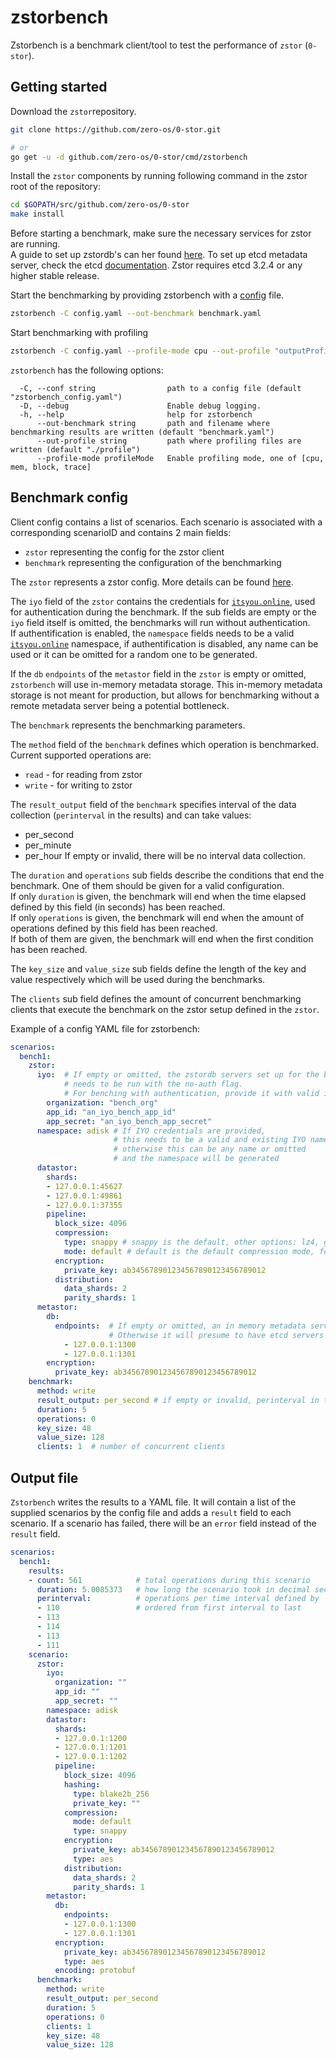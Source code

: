 # zstorbench

Zstorbench is a benchmark client/tool to test the performance of `zstor` (`0-stor`).

## Getting started
Download the `zstor`repository.
```bash
git clone https://github.com/zero-os/0-stor.git

# or 
go get -u -d github.com/zero-os/0-stor/cmd/zstorbench
```

Install the `zstor` components by running following command in the zstor root of the repository:
```bash
cd $GOPATH/src/github.com/zero-os/0-stor
make install
```

Before starting a benchmark, make sure the necessary services for zstor are running.  
A guide to set up zstordb's can her found [here](https://github.com/zero-os/0-stor/blob/master/docs/gettingstarted.md).
To set up etcd metadata server, check the etcd [documentation](https://coreos.com/etcd/docs/latest/).
Zstor requires	etcd 3.2.4 or any higher stable release.

Start the benchmarking by providing zstorbench with a [config](#Benchmark-config) file.
``` bash
zstorbench -C config.yaml --out-benchmark benchmark.yaml
```

Start benchmarking with profiling
``` bash
zstorbench -C config.yaml --profile-mode cpu --out-profile "outputProfileInfo"
```

`zstorbench` has the following options:
```
  -C, --conf string                path to a config file (default "zstorbench_config.yaml")
  -D, --debug                      Enable debug logging.
  -h, --help                       help for zstorbench
      --out-benchmark string       path and filename where benchmarking results are written (default "benchmark.yaml")
      --out-profile string         path where profiling files are written (default "./profile")
      --profile-mode profileMode   Enable profiling mode, one of [cpu, mem, block, trace]
```

## Benchmark config

Client config contains a list of scenarios. 
Each scenario is associated with a corresponding scenarioID and contains 2 main fields: 
* `zstor` representing the config for the zstor client
* `benchmark` representing the configuration of the benchmarking

The `zstor` represents a zstor config. More details can be found [here](../zstor/README.md#Configuration).

The `iyo` field of the `zstor` contains the credentials for [`itsyou.online`](https://itsyou.online), used for authentication during the benchmark. If the sub fields are empty or the `iyo` field itself is omitted, the benchmarks will run without authentication.  
If authentification is enabled, the `namespace` fields needs to be a valid [`itsyou.online`](https://itsyou.online) namespace, if authentification is disabled, any name can be used or it can be omitted for a random one to be generated.

If the `db` `endpoints` of the `metastor` field in the `zstor` is empty or omitted, `zstorbench` will use in-memory metadata storage. This in-memory metadata storage is not meant for production, but allows for benchmarking without a remote metadata server being a potential bottleneck.

The `benchmark` represents the benchmarking parameters.

The `method` field of the `benchmark` defines which operation is benchmarked.  
Current supported operations are:
* `read` - for reading from zstor
* `write` - for writing to zstor

The `result_output` field of the `benchmark` specifies interval of the data collection (`perinterval` in the results) and can take values:  
* per_second
* per_minute
* per_hour
If empty or invalid, there will be no interval data collection.

The `duration` and `operations` sub fields describe the conditions that end the benchmark. One of them should be given for a valid configuration.  
If only `duration` is given, the benchmark will end when the time elapsed defined by this field (in seconds) has been reached.  
If only `operations` is given, the benchmark will end when the amount of operations defined by this field has been reached.  
If both of them are given, the benchmark will end when the first condition has been reached.

The `key_size` and `value_size` sub fields define the length of the key and value respectively which will be used during the benchmarks.

The `clients` sub field defines the amount of concurrent benchmarking clients that execute the benchmark on the zstor setup defined in the `zstor`.

Example of a config YAML file for zstorbench:

``` yaml
scenarios:
  bench1:
    zstor:
      iyo:  # If empty or omitted, the zstordb servers set up for the benchmark 
            # needs to be run with the no-auth flag.
            # For benching with authentication, provide it with valid itsyou.online credentials
        organization: "bench_org"
        app_id: "an_iyo_bench_app_id"
        app_secret: "an_iyo_bench_app_secret"
      namespace: adisk # If IYO credentials are provided,
                       # this needs to be a valid and existing IYO namespace,
                       # otherwise this can be any name or omitted
                       # and the namespace will be generated
      datastor:
        shards:
        - 127.0.0.1:45627
        - 127.0.0.1:49861
        - 127.0.0.1:37355
        pipeline:
          block_size: 4096
          compression:
            type: snappy # snappy is the default, other options: lz4, gzip
            mode: default # default is the default compression mode, for gzip other options: best_speed, best_compression
          encryption:
            private_key: ab345678901234567890123456789012
          distribution:
            data_shards: 2
            parity_shards: 1
      metastor:
        db:
          endpoints:  # If empty or omitted, an in memory metadata server will be used
                      # Otherwise it will presume to have etcd servers running on these addresses
            - 127.0.0.1:1300
            - 127.0.0.1:1301
        encryption:
          private_key: ab345678901234567890123456789012
    benchmark:
      method: write
      result_output: per_second # if empty or invalid, perinterval in the result will be empty
      duration: 5
      operations: 0
      key_size: 48
      value_size: 128
      clients: 1  # number of concurrent clients
```

## Output file

`Zstorbench` writes the results to a YAML file. It will contain a list of the supplied scenarios by the config file and adds a `result` field to each scenario. If a scenario has failed, there will be an `error` field instead of the `result` field.

``` yaml
scenarios:
  bench1:
    results:
    - count: 561            # total operations during this scenario
      duration: 5.0085373   # how long the scenario took in decimal seconds
      perinterval:          # operations per time interval defined by `result_output`
      - 110                 # ordered from first interval to last
      - 113
      - 114
      - 113
      - 111
    scenario:
      zstor:
        iyo:
          organization: ""
          app_id: ""
          app_secret: ""
        namespace: adisk
        datastor:
          shards:
          - 127.0.0.1:1200
          - 127.0.0.1:1201
          - 127.0.0.1:1202
          pipeline:
            block_size: 4096
            hashing:
              type: blake2b_256
              private_key: ""
            compression:
              mode: default
              type: snappy
            encryption:
              private_key: ab345678901234567890123456789012
              type: aes
            distribution:
              data_shards: 2
              parity_shards: 1
        metastor:
          db:
            endpoints:
            - 127.0.0.1:1300
            - 127.0.0.1:1301
          encryption:
            private_key: ab345678901234567890123456789012
            type: aes
          encoding: protobuf
      benchmark:
        method: write
        result_output: per_second
        duration: 5
        operations: 0
        clients: 1
        key_size: 48
        value_size: 128
```